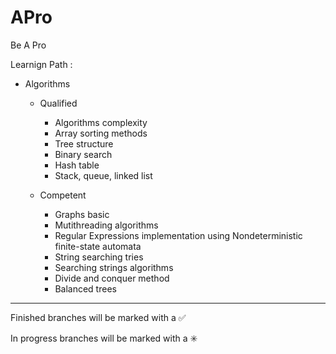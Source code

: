 # APro

Be A Pro

Learnign Path : 

- Algorithms

    - Qualified 
    	- Algorithms complexity
    	- Array sorting methods
    	- Tree structure
    	- Binary search
    	- Hash table
    	- Stack, queue, linked list
		
    - Competent 
    	- Graphs basic
    	- Mutithreading algorithms
    	- Regular Expressions implementation using Nondeterministic finite-state automata
		- String searching tries
		- Searching strings algorithms
		- Divide and conquer method
		- Balanced trees
        

------------------------------------------------------------------------
Finished branches will be marked with a :white_check_mark:

In progress branches will be marked with a :eight_spoked_asterisk:
